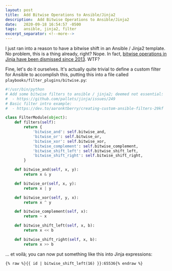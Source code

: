 ```yaml
---
layout: post
title:  Add Bitwise Operations to Ansible/Jinja2
description:  Add Bitwise Operations to Ansible/Jinja2
date:   2020-09-18 16:54:57 -0500
tags:   ansible, jinja2, filter
excerpt_separator: <!--more-->
---
```


I just ran into a reason to have a bitwise shift in an Ansible / Jinja2 template.  No problem, this is a thing already, right?  Nope.  In fact, [bitwise operations in Jinja have been dismissed since 2013][bitwise-ops-request].  WTF?

[bitwise-ops-request]: https://github.com/pallets/jinja/issues/249

<!--more-->

Fine, let's do it ourselves.  It's actually quite trivial to define a custom filter for Ansible to accomplish this, putting this into a file called  `playbooks/filter_plugins/bitwise.py`:

```python
#!/usr/bin/python
# Add some bitwise filters to ansible / jinja2; deemed not essential:
#  - https://github.com/pallets/jinja/issues/249
# Basic filter intro example:
#  - https://dev.to/aaronktberry/creating-custom-ansible-filters-29kf

class FilterModule(object):
    def filters(self):
        return {
            'bitwise_and': self.bitwise_and,
            'bitwise_or': self.bitwise_or,
            'bitwise_xor': self.bitwise_xor,
            'bitwise_complement': self.bitwise_complement,
            'bitwise_shift_left': self.bitwise_shift_left,
            'bitwise_shift_right': self.bitwise_shift_right,
        }

    def bitwise_and(self, x, y):
        return x & y

    def bitwise_or(self, x, y):
        return x | y

    def bitwise_xor(self, y, x):
        return x ^ y

    def bitwise_complement(self, x):
        return ~ x

    def bitwise_shift_left(self, x, b):
        return x << b

    def bitwise_shift_right(self, x, b):
        return x >> b
```

... et voilà; you can now put something like this into Jinja expressions:

```
{% raw %}{{ id | bitwise_shift_left(16) }}:65536{% endraw %}
```

